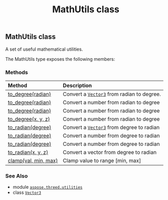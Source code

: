 ﻿---
title: MathUtils class
second_title: Aspose.3D for Python via .NET API References
description: 
type: docs
weight: 110
url: /python-net/aspose.threed.utilities/mathutils/
is_root: false
---

## MathUtils class

A set of useful mathematical utilities.



The MathUtils type exposes the following members:

### Methods
| Method | Description |
| :- | :- |
| [to_degree(radian)](/3d/python-net/aspose.threed.utilities/mathutils/to_degree/#Vector3) | Convert a [`Vector3`](/3d/python-net/aspose.threed.utilities/vector3) from radian to degree. |
| [to_degree(radian)](/3d/python-net/aspose.threed.utilities/mathutils/to_degree/#float) | Convert a number from radian to degree |
| [to_degree(radian)](/3d/python-net/aspose.threed.utilities/mathutils/to_degree/#float) | Convert a number from radian to degree |
| [to_degree(x, y, z)](/3d/python-net/aspose.threed.utilities/mathutils/to_degree/#float-float-float) | Convert a number from radian to degree |
| [to_radian(degree)](/3d/python-net/aspose.threed.utilities/mathutils/to_radian/#Vector3) | Convert a [`Vector3`](/3d/python-net/aspose.threed.utilities/vector3) from degree to radian |
| [to_radian(degree)](/3d/python-net/aspose.threed.utilities/mathutils/to_radian/#float) | Convert a number from degree to radian |
| [to_radian(degree)](/3d/python-net/aspose.threed.utilities/mathutils/to_radian/#float) | Convert a number from degree to radian |
| [to_radian(x, y, z)](/3d/python-net/aspose.threed.utilities/mathutils/to_radian/#float-float-float) | Convert a vector from degree to radian |
| [clamp(val, min, max)](/3d/python-net/aspose.threed.utilities/mathutils/clamp/#float-float-float) | Clamp value to range [min, max] |



### See Also
* module [`aspose.threed.utilities`](..)
* class [`Vector3`](/3d/python-net/aspose.threed.utilities/vector3)
